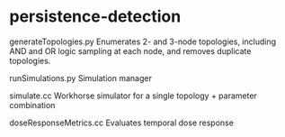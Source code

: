 # persistence-detection

generateTopologies.py
Enumerates 2- and 3-node topologies, including AND and OR logic sampling at each node, and removes duplicate topologies.

runSimulations.py
Simulation manager

simulate.cc
Workhorse simulator for a single topology + parameter combination

doseResponseMetrics.cc
Evaluates temporal dose response